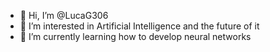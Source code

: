 - 👋 Hi, I’m @LucaG306
- 👀 I’m interested in Artificial Intelligence and the future of it 
- 🌱 I’m currently learning how to develop neural networks


<!---
LucaG306/LucaG306 is a ✨ special ✨ repository because its `README.md` (this file) appears on your GitHub profile.
You can click the Preview link to take a look at your changes.
--->
